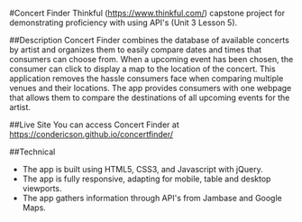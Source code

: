 #Concert Finder
Thinkful (https://www.thinkful.com/) capstone project for demonstrating proficiency with using API's (Unit 3 Lesson 5).
<!-- 
![Screenshots](http://jonwade.digital/github-images/password-vault-screenshot.png)
-->

##Description
Concert Finder combines the database of available concerts by artist and organizes them to easily compare dates and times that consumers can choose from. When a upcoming event has been chosen, the consumer can click to display a map to the location of the concert. This application removes the hassle consumers face when comparing multiple venues and their locations. The app provides consumers with one webpage that allows them to compare the destinations of all upcoming events for the artist.  

##Live Site
You can access Concert Finder at https://condericson.github.io/concertfinder/

##Technical
* The app is built using HTML5, CSS3, and Javascript with jQuery.
* The app is fully responsive, adapting for mobile, table and desktop viewports.
* The app gathers information through API's from Jambase and Google Maps.